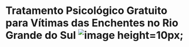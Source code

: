 # Tratamento Psicológico Gratuito para Vítimas das Enchentes no Rio Grande do Sul ![image](https://github.com/EricHidekiMiyahara/Projeto_Imersao_Aula04/assets/139871798/9d2d6a44-40c0-40f5-aee9-66ee391a4092) height=10px;

